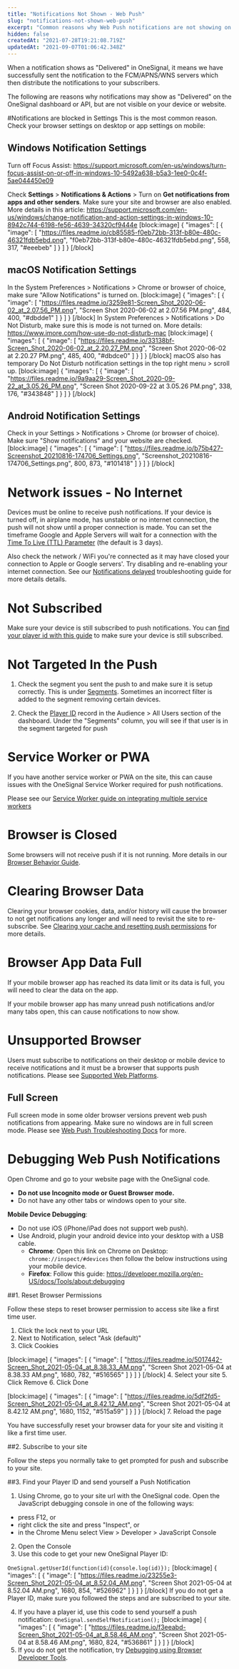```yaml
---
title: "Notifications Not Shown - Web Push"
slug: "notifications-not-shown-web-push"
excerpt: "Common reasons why Web Push notifications are not showing on your device."
hidden: false
createdAt: "2021-07-28T19:21:08.719Z"
updatedAt: "2021-09-07T01:06:42.348Z"
---
```

When a notification shows as "Delivered" in OneSignal, it means we have successfully sent the notification to the FCM/APNS/WNS servers which then distribute the notifications to your subscribers.

The following are reasons why notifications may show as "Delivered" on the OneSignal dashboard or API, but are not visible on your device or website.

#Notifications are blocked in Settings
This is the most common reason. Check your browser settings on desktop or app settings on mobile:

## Windows Notification Settings

Turn off Focus Assist: https://support.microsoft.com/en-us/windows/turn-focus-assist-on-or-off-in-windows-10-5492a638-b5a3-1ee0-0c4f-5ae044450e09

Check **Settings** > **Notifications & Actions** > Turn on **Get notifications from apps and other senders**. Make sure your site and browser are also enabled. More details in this article: https://support.microsoft.com/en-us/windows/change-notification-and-action-settings-in-windows-10-8942c744-6198-fe56-4639-34320cf9444e
[block:image]
{
  "images": [
    {
      "image": [
        "https://files.readme.io/cb85585-f0eb72bb-313f-b80e-480c-46321fdb5ebd.png",
        "f0eb72bb-313f-b80e-480c-46321fdb5ebd.png",
        558,
        317,
        "#eeebeb"
      ]
    }
  ]
}
[/block]
## macOS Notification Settings

In the System Preferences > Notifications > Chrome or browser of choice, make sure "Allow Notifications" is turned on.
[block:image]
{
  "images": [
    {
      "image": [
        "https://files.readme.io/3259e81-Screen_Shot_2020-06-02_at_2.07.56_PM.png",
        "Screen Shot 2020-06-02 at 2.07.56 PM.png",
        484,
        400,
        "#dbdde1"
      ]
    }
  ]
}
[/block]
In System Preferences > Notifications > Do Not Disturb, make sure this is mode is not turned on. More details: https://www.imore.com/how-use-do-not-disturb-mac
[block:image]
{
  "images": [
    {
      "image": [
        "https://files.readme.io/33138bf-Screen_Shot_2020-06-02_at_2.20.27_PM.png",
        "Screen Shot 2020-06-02 at 2.20.27 PM.png",
        485,
        400,
        "#dbdce0"
      ]
    }
  ]
}
[/block]
macOS also has temporary Do Not Disturb notification settings in the top right menu > scroll up. 
[block:image]
{
  "images": [
    {
      "image": [
        "https://files.readme.io/9a9aa29-Screen_Shot_2020-09-22_at_3.05.26_PM.png",
        "Screen Shot 2020-09-22 at 3.05.26 PM.png",
        338,
        176,
        "#343848"
      ]
    }
  ]
}
[/block]
## Android Notification Settings

Check in your Settings > Notifications > Chrome (or browser of choice). Make sure "Show notifications" and your website are checked.
[block:image]
{
  "images": [
    {
      "image": [
        "https://files.readme.io/b75b427-Screenshot_20210816-174706_Settings.png",
        "Screenshot_20210816-174706_Settings.png",
        800,
        873,
        "#101418"
      ]
    }
  ]
}
[/block]
# Network issues - No Internet
Devices must be online to receive push notifications. If your device is turned off, in airplane mode, has unstable or no internet connection, the push will not show until a proper connection is made. You can set the timeframe Google and Apple Servers will wait for a connection with the [Time To Live (TTL) Parameter](doc:how-notifications-work#time-to-live) (the default is 3 days).

Also check the network / WiFi you're connected as it may have closed your connection to Apple or Google servers'. Try disabling and re-enabling your internet connection. See our [Notifications delayed](doc:notifications-delayed) troubleshooting guide for more details details.

# Not Subscribed
Make sure your device is still subscribed to push notifications. You can [find your player id with this guide](doc:users-and-devices#finding-users) to make sure your device is still subscribed.

# Not Targeted In the Push

1. Check the segment you sent the push to and make sure it is setup correctly. This is under [Segments](doc:segmentation). Sometimes an incorrect filter is added to the segment removing certain devices.

2. Check the [Player ID](doc:users#player-id) record in the Audience > All Users section of the dashboard. Under the "Segments" column, you will see if that user is in the segment targeted for push

# Service Worker or PWA
If you have another service worker or PWA on the site, this can cause issues with the OneSignal Service Worker required for push notifications.

Please see our [Service Worker guide on integrating multiple service workers](https://documentation.onesignal.com/docs/onesignal-service-worker-faq#integrating-multiple-service-workers)

# Browser is Closed

Some browsers will not receive push if it is not running. More details in our [Browser Behavior Guide](doc:browser-behavior).

# Clearing Browser Data

Clearing your browser cookies, data, and/or history will cause the browser to not get notifications any longer and will need to revisit the site to re-subscribe. See <a href="https://documentation.onesignal.com/docs/clearing-cache-and-resetting-push-permissions" target="_blank">Clearing your cache and resetting push permissions</a> for more details.

# Browser App Data Full

If your mobile browser app has reached its data limit or its data is full, you will need to clear the data on the app.

If your mobile browser app has many unread push notifications and/or many tabs open, this can cause notifications to now show.

# Unsupported Browser

Users must subscribe to notifications on their desktop or mobile device to receive notifications and it must be a browser that supports push notifications. Please see [Supported Web Platforms](doc:web-push-setup#section-platform-support).

## Full Screen

Full screen mode in some older browser versions prevent web push notifications from appearing. Make sure no windows are in full screen mode. Please see [Web Push Troubleshooting Docs](https://documentation.onesignal.com/docs/troubleshooting-web-push) for more.

# Debugging Web Push Notifications

Open Chrome and go to your website page with the OneSignal code. 
- **Do not use Incognito mode or Guest Browser mode.** 
- Do not have any other tabs or windows open to your site.

**Mobile Device Debugging**: 
- Do not use iOS (iPhone/iPad does not support web push).
- Use Android, plugin your android device into your desktop with a USB cable.
  - **Chrome**: Open this link on Chrome on Desktop: `chrome://inspect/#devices` then follow the below instructions using your mobile device.
  - **Firefox**: Follow this guide: https://developer.mozilla.org/en-US/docs/Tools/about:debugging

##1. Reset Browser Permissions

Follow these steps to reset browser permission to access site like a first time user.

1. Click the lock next to your URL
2. Next to Notification, select "Ask (default)"
3. Click Cookies

[block:image]
{
  "images": [
    {
      "image": [
        "https://files.readme.io/5017442-Screen_Shot_2021-05-04_at_8.38.33_AM.png",
        "Screen Shot 2021-05-04 at 8.38.33 AM.png",
        1680,
        782,
        "#516565"
      ]
    }
  ]
}
[/block]
4. Select your site
5. Click Remove
6. Click Done

[block:image]
{
  "images": [
    {
      "image": [
        "https://files.readme.io/5df2fd5-Screen_Shot_2021-05-04_at_8.42.12_AM.png",
        "Screen Shot 2021-05-04 at 8.42.12 AM.png",
        1680,
        1152,
        "#515a59"
      ]
    }
  ]
}
[/block]
7. Reload the page

You have successfully reset your browser data for your site and visiting it like a first time user.

##2. Subscribe to your site

Follow the steps you normally take to get prompted for push and subscribe to your site.

##3. Find your Player ID and send yourself a Push Notification

1. Using Chrome, go to your site url with the OneSignal code. Open the JavaScript debugging console in one of the following ways:
- press F12, or
- right click the site and press "Inspect", or
- in the Chrome Menu select View > Developer > JavaScript Console

2. Open the Console 
3. Use this code to get your new OneSignal Player ID:

`OneSignal.getUserId(function(id){console.log(id)});`
[block:image]
{
  "images": [
    {
      "image": [
        "https://files.readme.io/23255e3-Screen_Shot_2021-05-04_at_8.52.04_AM.png",
        "Screen Shot 2021-05-04 at 8.52.04 AM.png",
        1680,
        854,
        "#526962"
      ]
    }
  ]
}
[/block]
If you do not get a Player ID, make sure you followed the steps and are subscribed to your site.

4. If you have a player id, use this code to send yourself a push notification:
`OneSignal.sendSelfNotification();`
[block:image]
{
  "images": [
    {
      "image": [
        "https://files.readme.io/f3eeabd-Screen_Shot_2021-05-04_at_8.58.46_AM.png",
        "Screen Shot 2021-05-04 at 8.58.46 AM.png",
        1680,
        824,
        "#536861"
      ]
    }
  ]
}
[/block]
5. If you do not get the notification, try [Debugging using Browser Developer Tools](https://documentation.onesignal.com/docs/troubleshooting-web-push#debugging-using-browser-developer-tools).